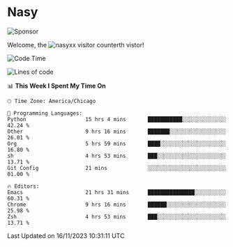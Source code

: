 # Nasy

<!--
<p align="center">
<img height="200" src="https://github-readme-stats.vercel.app/api?username=nasyxx&count_private=true&show_icons=true&theme=dracula&include_all_commits=true"/>
<img height="200" src="https://github-readme-stats.vercel.app/api/top-langs/?username=nasyxx&theme=dracula&hide=html,jupyter+notebook&count_private=true&show_icons=true"/>
</p>

  
----------------
-->

![Sponsor](https://img.shields.io/static/v1.svg?label=Sponsor&message=%E2%9D%A4&logo=GitHub&style=flat&color=pink)
 
Welcome, the ![nasyxx visitor counter](https://count.getloli.com/get/@nasyxx?theme=rule34)th vistor!
 
<!--START_SECTION:waka-->
![Code Time](http://img.shields.io/badge/Code%20Time-3%2C970%20hrs%2042%20mins-blue)

![Lines of code](https://img.shields.io/badge/From%20Hello%20World%20I%27ve%20Written-6.3%20million%20lines%20of%20code-blue)

📊 **This Week I Spent My Time On** 

```text
🕑︎ Time Zone: America/Chicago

💬 Programming Languages: 
Python                   15 hrs 4 mins       ███████████░░░░░░░░░░░░░░   42.24 % 
Other                    9 hrs 16 mins       ███████░░░░░░░░░░░░░░░░░░   26.01 % 
Org                      5 hrs 59 mins       ████░░░░░░░░░░░░░░░░░░░░░   16.80 % 
sh                       4 hrs 53 mins       ███░░░░░░░░░░░░░░░░░░░░░░   13.71 % 
Git Config               21 mins             ░░░░░░░░░░░░░░░░░░░░░░░░░   01.00 % 

🔥 Editors: 
Emacs                    21 hrs 31 mins      ███████████████░░░░░░░░░░   60.31 % 
Chrome                   9 hrs 16 mins       ██████░░░░░░░░░░░░░░░░░░░   25.98 % 
Zsh                      4 hrs 53 mins       ███░░░░░░░░░░░░░░░░░░░░░░   13.71 % 
```


 Last Updated on 16/11/2023 10:31:11 UTC
<!--END_SECTION:waka-->

<!-- ![visitors](https://visitor-badge.laobi.icu/badge?page_id=nasyxx.nasyxx) -->
